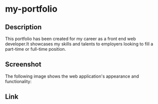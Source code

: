 # my-portfolio

## Description
This portfolio has been created for my career as a front end web developer.It showcases my skills and talents to employers looking to fill a part-time or full-time position.

## Screenshot

The following image shows the web application's appearance and functionality:

## Link